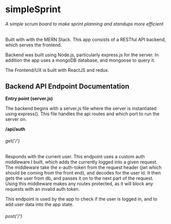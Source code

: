 # simpleSprint
###### A simple scrum board to make sprint planning and standups more efficient

Built with with the MERN Stack. This app consists of a RESTful API backend, which serves the frontend. 

Backend was built using Node.js, particularly express.js for the server. In addition the app uses a mongoDB database, and mongoose to query it. 

The Frontend/UX is built with ReactJS and redux. 

## Backend API Endpoint Documentation

**Entry point (server.js)**

The backend begins with a server.js file where the server is instantiated using express(). 
This file handles the api routes and which port to run the server on. 

**/api/auth**

###### get('/')
Responds with the current user. This endpoint uses a custom auth middleware I built, which adds the currently logged into a given request. The middleware take the x-auth-token from the request header (jwt which should be coming from the front end), and decodes for the user id. It then gets the user from db, and passes it on to the next part of the request. Using this middleware makes any routes protected, as it will block any requests with an invalid auth token. 

This endpoint is used by the app to check if the user is logged in, and to add user data into the app state.


###### post('/')

